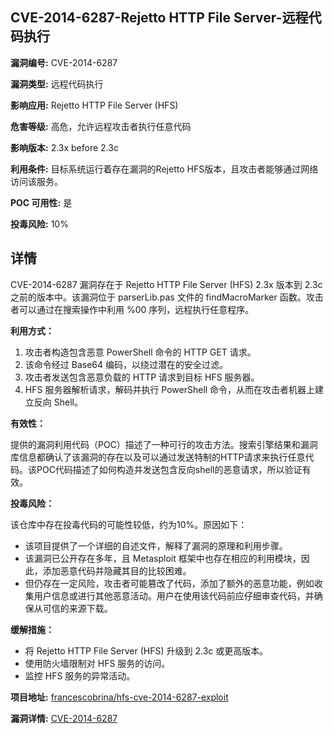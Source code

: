 ## CVE-2014-6287-Rejetto HTTP File Server-远程代码执行

**漏洞编号:** CVE-2014-6287

**漏洞类型:** 远程代码执行

**影响应用:** Rejetto HTTP File Server (HFS)

**危害等级:** 高危，允许远程攻击者执行任意代码

**影响版本:** 2.3x before 2.3c

**利用条件:** 目标系统运行着存在漏洞的Rejetto HFS版本，且攻击者能够通过网络访问该服务。

**POC 可用性:** 是

**投毒风险:** 10%

## 详情

CVE-2014-6287 漏洞存在于 Rejetto HTTP File Server (HFS) 2.3x 版本到 2.3c 之前的版本中。该漏洞位于 parserLib.pas 文件的 findMacroMarker 函数。攻击者可以通过在搜索操作中利用 %00 序列，远程执行任意程序。

**利用方式：**

1.  攻击者构造包含恶意 PowerShell 命令的 HTTP GET 请求。
2.  该命令经过 Base64 编码，以绕过潜在的安全过滤。
3.  攻击者发送包含恶意负载的 HTTP 请求到目标 HFS 服务器。
4.  HFS 服务器解析请求，解码并执行 PowerShell 命令，从而在攻击者机器上建立反向 Shell。

**有效性：**

提供的漏洞利用代码（POC）描述了一种可行的攻击方法。搜索引擎结果和漏洞库信息都确认了该漏洞的存在以及可以通过发送特制的HTTP请求来执行任意代码。该POC代码描述了如何构造并发送包含反向shell的恶意请求，所以验证有效。

**投毒风险：**

该仓库中存在投毒代码的可能性较低，约为10%。原因如下：

*   该项目提供了一个详细的自述文件，解释了漏洞的原理和利用步骤。
*   该漏洞已公开存在多年，且 Metasploit 框架中也存在相应的利用模块，因此，添加恶意代码并隐藏其目的比较困难。
*   但仍存在一定风险，攻击者可能篡改了代码，添加了额外的恶意功能，例如收集用户信息或进行其他恶意活动。用户在使用该代码前应仔细审查代码，并确保从可信的来源下载。

**缓解措施：**

*   将 Rejetto HTTP File Server (HFS) 升级到 2.3c 或更高版本。
*   使用防火墙限制对 HFS 服务的访问。
*   监控 HFS 服务的异常活动。

**项目地址:** [francescobrina/hfs-cve-2014-6287-exploit](https://github.com/francescobrina/hfs-cve-2014-6287-exploit)

**漏洞详情:** [CVE-2014-6287](https://nvd.nist.gov/vuln/detail/CVE-2014-6287)